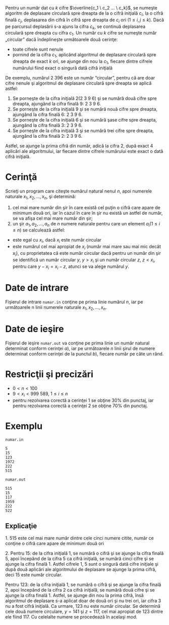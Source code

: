 Pentru un număr dat cu $k$ cifre $\overline{c_1 \ c_2 ... \ c_k}$, se numeşte algoritm de deplasare circulară spre dreapta de la o cifră iniţială $c_i$, la o cifră finală $c_j$, deplasarea din cifră în cifră spre dreapta de $c_i$ ori $(1 \leq i, j \leq k)$. Dacă pe parcursul deplasării s-a ajuns la cifra $c_k$, se continuă deplasarea circulară spre dreapta cu cifra $c_1$.
Un număr cu $k$ cifre se numeşte număr „circular” dacă îndeplineşte următoarele două cerinţe:

* toate cifrele sunt nenule
* pornind de la cifra $c_1$, aplicând algoritmul de deplasare circulară spre dreapta de exact $k$ ori, se ajunge din nou la $c_1$, fiecare dintre cifrele numărului fiind exact o singură dată cifră iniţială

De exemplu, numărul $2 \ 396$ este un număr “circular”, pentru că are doar cifre nenule şi algoritmul de deplasare circulară spre dreapta se aplică astfel:

1. Se porneşte de la cifra iniţială $2 (2 \ 3 \ 9 \ 6)$ şi se numără două cifre spre dreapta, ajungând la cifra finală $9$: $2 \ 3 \ 9 \ 6$.
2. Se porneşte de la cifra iniţială $9$ şi se numără nouă cifre spre dreapta, ajungând la cifra finală $6$: $2 \ 3 \ 9 \ 6$.
3. Se porneşte de la cifra iniţială $6$ şi se numără şase cifre spre dreapta, ajungând la cifra finală $3$: $2 \ 3 \ 9 \  6$.
4. Se porneşte de la cifra iniţială $3$ şi se numără trei cifre spre dreapta, ajungând la cifra finală $2$: $2 \ 3 \ 9 \ 6$.

Astfel, se ajunge la prima cifră din număr, adică la cifra $2$, după exact $4$ aplicări ale algoritmului, iar fiecare dintre cifrele numărului este exact o dată cifră iniţială.

# Cerinţă

Scrieţi un program care citeşte numărul natural nenul $n$, apoi numerele naturale $x_1, x_2, ..., x_n$, şi determină:
1. cel mai mare număr din şir în care există cel puţin o cifră care apare de minimum două ori, iar în cazul în care în şir nu există un astfel de număr, se va afişa cel mai mare număr din şir;
2. un şir $a_1, a_2, ..., a_n$ de $n$ numere naturale pentru care un element $a_i (1 \leq i \leq n)$ se calculează astfel:
* este egal cu $x_i$, dacă $x_i$ este număr circular
* este numărul cel mai apropiat de $x_i$ (număr mai mare sau mai mic decât $x_i$), cu proprietatea că este număr circular dacă pentru un număr din şir se identifică un număr circular $y$, $y > x_i$ şi un număr circular $z$, $z < x_i$, pentru care $y - x_i = x_i-z$, atunci se va alege numărul $y$.

# Date de intrare

Fişierul de intrare `numar.in` conţine pe prima linie numărul $n$, iar pe următoarele n linii numerele naturale $x_1, x_2, ..., x_n$.

# Date de ieşire

Fişierul de ieşire `numar.out` va conţine pe prima linie un număr natural determinat conform cerinţei $a)$, iar pe următoarele $n$ linii şirul de numere determinat conform cerinţei de la punctul $b)$, fiecare număr pe câte un rând.

# Restricţii şi precizări

* $0 \lt n \lt 100$
* $9 \lt x_i \lt 999 \ 589$, $1 \leq i \leq n$
* pentru rezolvarea corectă a cerinţei $1$ se obţine $30\%$ din punctaj, iar pentru rezolvarea corectă a cerinţei $2$ se obţine $70\%$ din punctaj.

# Exemplu

`numar.in`
```
5
15
123
1972
222
515
```

`numar.out`
```
515
15
117
1959
222
522
```

## Explicaţie

$1. \ 515$ este cel mai mare număr dintre cele cinci numere citite, număr ce conţine o cifră care apare de minimum două ori

$2.$ Pentru $15$: de la cifra iniţială $1$, se numără o cifră şi se ajunge la cifra finală $5$, apoi începând de la cifra $5$ ca cifră iniţială, se numără cinci cifre şi se ajunge la cifra finală $1$. Astfel cifrele $1$, $5$ sunt o singură dată cifre iniţiale şi după două aplicări ale algoritmului de deplasare se ajunge la prima cifră, deci 15 este număr circular.

Pentru $123$: de la cifra iniţială $1$, se numără o cifră şi se ajunge la cifra finală $2$, apoi începând de la cifra $2$ ca cifră iniţială, se numără două cifre şi se ajunge la cifra finală $1$. Astfel, se ajunge din nou la prima cifră, însă algoritmul de deplasare s-a aplicat doar de două ori şi nu trei ori, iar cifra $3$ nu a fost cifră iniţială. Ca urmare, $123$ nu este număr circular. Se determină cele două numere circulare, $y = 141$ şi $z = 117$, cel mai apropiat de $123$ dintre ele fiind $117$.
Cu celelalte numere se procedează în acelaşi mod.
